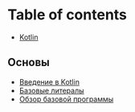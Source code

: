 # Table of contents

* [Kotlin](README.md)

## Основы <a href="#basics" id="basics"></a>

* [Введение в Kotlin](basics/introduction-to-kotlin.md)
* [Базовые литералы](basics/basic-literals.md)
* [Обзор базовой программы](basics/overview-of-the-basic-program.md)
